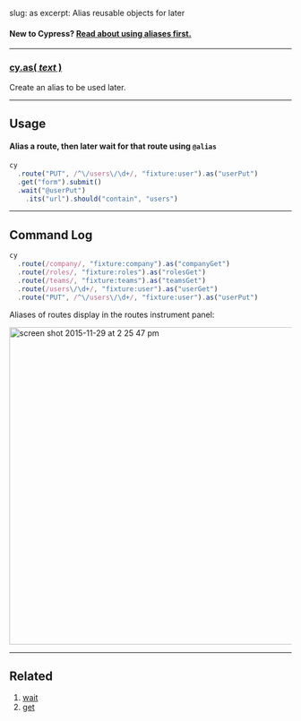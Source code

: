 slug: as
excerpt: Alias reusable objects for later

#### **New to Cypress?** [Read about using aliases first.](http://on.cypress.io/guides/using-aliases)

***

### [cy.as( *text* )](#usage)

Create an alias to be used later.

***

## Usage

#### Alias a route, then later wait for that route using `@alias`

```javascript
cy
  .route("PUT", /^\/users\/\d+/, "fixture:user").as("userPut")
  .get("form").submit()
  .wait("@userPut")
    .its("url").should("contain", "users")

```
***

## Command Log

```javascript
cy
  .route(/company/, "fixture:company").as("companyGet")
  .route(/roles/, "fixture:roles").as("rolesGet")
  .route(/teams/, "fixture:teams").as("teamsGet")
  .route(/users\/\d+/, "fixture:user").as("userGet")
  .route("PUT", /^\/users\/\d+/, "fixture:user").as("userPut")
```

Aliases of routes display in the routes instrument panel:

<img width="567" alt="screen shot 2015-11-29 at 2 25 47 pm" src="https://cloud.githubusercontent.com/assets/1271364/11459470/22e31e54-96a5-11e5-8895-a6ff5f8bb973.png">

***

## Related
1. [wait](http://on.cypress.io/api/wait)
2. [get](http://on.cypress.io/api/get)